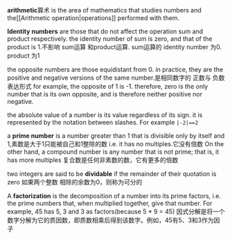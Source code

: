 **arithmetic**算术 is the area of mathematics that studies numbers and the[[Arithmetic operation|operations]] performed with them.

**Identity numbers** are those that do not affect the operation sum and product respectively. the identity number of sum is zero, and that of the product is 1.不影响 sum运算 和product运算. sum运算的 identity number 为0. product 为1

the opposite numbers are those equidistant from 0. in practice, they are the positive and negative versions of the same number.是相同数字的 正数与 负数表达形式 for example, the opposite of 1 is -1. therefore, zero is the only number that is its own opposite, and is therefore neither positive nor negative. 

the absolute value of a number is its value regardless of its sign. it is represented by the notation between slashes. For example `|-2|==2` 

a **prime number** is a number greater than 1 that is divisible only by itself and 1,素数是大于1只能被自己和1整除的数 i.e. it has no multiples.它没有倍数 On the other hand, a compound number is any number that is not prime; that is, it has more multiples 复合数是任何非素数的数，它有更多的倍数

two integers are said to be **dividable** if the remainder of their quotation is zero 如果两个整数 相除的余数为0，则称为可分的

A **factorization** is the decomposition of a number into its prime factors, i.e. the prime numbers that, when multiplied together, give that number. For example, 45 has 5, 3 and 3 as factors(because 5 * 9 = 45) 因式分解是将一个数字分解为它的质因数，即质数相乘后得到该数字。例如，45有5、3和3作为因子

